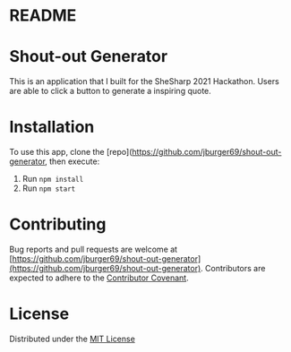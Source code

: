 # README

# Shout-out Generator
This is an application that I built for the SheSharp 2021 Hackathon. Users are able to click a button to generate a inspiring quote.

# Installation
To use this app, clone the [repo](https://github.com/jburger69/shout-out-generator, then execute:

1. Run `npm install`
2. Run `npm start`

# Contributing
Bug reports and pull requests are welcome at [https://github.com/jburger69/shout-out-generator](https://github.com/jburger69/shout-out-generator). Contributors are expected to adhere to the [Contributor Covenant](https://www.contributor-covenant.org/).

# License
Distributed under the [MIT License](https://opensource.org/licenses/MIT)
